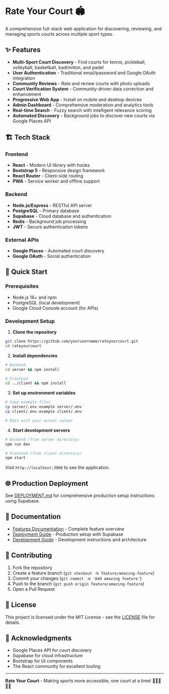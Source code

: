 # Rate Your Court 🏟️

A comprehensive full-stack web application for discovering, reviewing, and managing sports courts across multiple sport types.

## ✨ Features

- **Multi-Sport Court Discovery** - Find courts for tennis, pickleball, volleyball, basketball, badminton, and padel
- **User Authentication** - Traditional email/password and Google OAuth integration
- **Community Reviews** - Rate and review courts with photo uploads
- **Court Verification System** - Community-driven data correction and enhancement
- **Progressive Web App** - Install on mobile and desktop devices
- **Admin Dashboard** - Comprehensive moderation and analytics tools
- **Real-time Search** - Fuzzy search with intelligent relevance scoring
- **Automated Discovery** - Background jobs to discover new courts via Google Places API

## 🏗️ Tech Stack

### Frontend
- **React** - Modern UI library with hooks
- **Bootstrap 5** - Responsive design framework
- **React Router** - Client-side routing
- **PWA** - Service worker and offline support

### Backend
- **Node.js/Express** - RESTful API server
- **PostgreSQL** - Primary database
- **Supabase** - Cloud database and authentication
- **Redis** - Background job processing
- **JWT** - Secure authentication tokens

### External APIs
- **Google Places** - Automated court discovery
- **Google OAuth** - Social authentication

## 🚀 Quick Start

### Prerequisites
- Node.js 16+ and npm
- PostgreSQL (local development)
- Google Cloud Console account (for APIs)

### Development Setup

1. **Clone the repository**
```bash
git clone https://github.com/yourusername/rateyourcourt.git
cd rateyourcourt
```

2. **Install dependencies**
```bash
# Backend
cd server && npm install

# Frontend
cd ../client && npm install
```

3. **Set up environment variables**
```bash
# Copy example files
cp server/.env.example server/.env
cp client/.env.example client/.env

# Edit with your actual values
```

4. **Start development servers**
```bash
# Backend (from server directory)
npm run dev

# Frontend (from client directory)  
npm start
```

Visit `http://localhost:3000` to see the application.

## 🌐 Production Deployment

See [DEPLOYMENT.md](./DEPLOYMENT.md) for comprehensive production setup instructions using Supabase.

## 📖 Documentation

- [Features Documentation](./FEATURES.md) - Complete feature overview
- [Deployment Guide](./DEPLOYMENT.md) - Production setup with Supabase
- [Development Guide](./CLAUDE.md) - Development instructions and architecture

## 🤝 Contributing

1. Fork the repository
2. Create a feature branch (`git checkout -b feature/amazing-feature`)
3. Commit your changes (`git commit -m 'Add amazing feature'`)
4. Push to the branch (`git push origin feature/amazing-feature`)
5. Open a Pull Request

## 📄 License

This project is licensed under the MIT License - see the [LICENSE](LICENSE) file for details.

## 🙏 Acknowledgments

- Google Places API for court discovery
- Supabase for cloud infrastructure
- Bootstrap for UI components
- The React community for excellent tooling

---

**Rate Your Court** - Making sports more accessible, one court at a time! 🎾🏓🏐🏀🏸